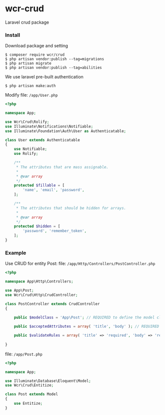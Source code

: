 # wcr-crud
Laravel crud package

### Install
Download package and setting
```
$ composer require wcr/crud
$ php artisan vendor:publish --tag=migrations
$ php artisan migrate
$ php artisan vendor:publish --tag=abilities
```
We use laravel pre-built authentication
```
$ php artisan make:auth
```

Modify file: `/app/User.php`
```php
<?php

namespace App;

use Wcr\Crud\Rolify;
use Illuminate\Notifications\Notifiable;
use Illuminate\Foundation\Auth\User as Authenticatable;

class User extends Authenticatable
{
    use Notifiable;
    use Rolify;

    /**
     * The attributes that are mass assignable.
     *
     * @var array
     */
    protected $fillable = [
        'name', 'email', 'password',
    ];

    /**
     * The attributes that should be hidden for arrays.
     *
     * @var array
     */
    protected $hidden = [
        'password', 'remember_token',
    ];
}
```

### Example
Use CRUD for entity Post:
file: `/app/Http/Controllers/PostController.php`
```php
<?php

namespace App\Http\Controllers;

use App\Post;
use Wcr\Crud\Http\CrudController;

class PostController extends CrudController
{
    
    public $modelClass = 'App\Post'; // REQUIRED to define the model class

    public $acceptedAttributes = array( 'title', 'body' ); // REQUIRED to define accepted attributes by form

    public $validateRules = array( 'title' => 'required', 'body' => 'required' ); // OPTIONAL to define form validation
    
}
```
file: `/app/Post.php`
```php
<?php

namespace App;

use Illuminate\Database\Eloquent\Model;
use Wcr\Crud\Entitize;

class Post extends Model
{
    use Entitize;
}
```